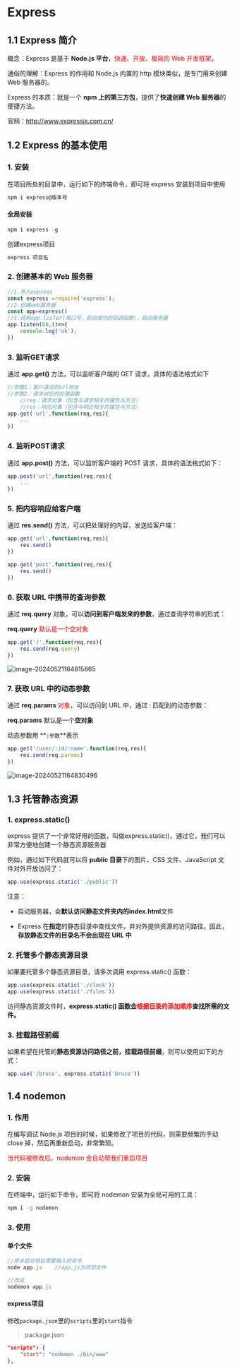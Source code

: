# Express

## 1.1 Express 简介

概念：Express 是基于 **Node.js 平台**，<font color='red'>快速、开放、极简的 Web 开发框架</font>。

通俗的理解：Express 的作用和 Node.js 内置的 http 模块类似，是专门用来创建 Web 服务器的。

Express 的本质：就是一个 **npm 上的第三方包**，提供了**快速创建 Web 服务器**的便捷方法。

官网：http://www.expressjs.com.cn/



## 1.2 Express 的基本使用

### 1. 安装

在项目所处的目录中，运行如下的终端命令，即可将 express 安装到项目中使用

```sh
npm i express@版本号
```

#### 全局安装

```js
npm i express -g
```

创建express项目

```sh
express 项目名
```



### 2. 创建基本的 Web 服务器

```js
//1.导入express
const express =require('express');
//2.创建web服务器
const app=express()
//3.调用app.lister(端口号，启动成功的回调函数)，启动服务器
app.listen(80,()=>{
    console.log('ok');
})
```

### 3. 监听GET请求

通过 **app.get()** 方法，可以监听客户端的 GET 请求，具体的语法格式如下

```js
//参数1：客户请求的url地址
//参数2：请求对应的处理函数
    //req：请求对象（包含与请求相关的属性与方法）
    //res：响应对象（包含与响应相关的属性与方法）
app.get('url',function(req,res){
    ...
})
```

### 4. 监听POST请求

通过 **app.post()** 方法，可以监听客户端的 POST 请求，具体的语法格式如下：

```js
app.post('url',function(req,res){
    ...
})
```

### 5. 把内容响应给客户端

通过 **res.send()** 方法，可以把处理好的内容，发送给客户端：

```js
app.get('url',function(req,res){
    res.send()
})

app.get('post',function(req,res){
    res.send()
})
```

### 6. 获取 URL 中携带的查询参数

通过 **req.query** 对象，可以**访问到客户端发来的参数**，通过查询字符串的形式：

 **req.query** <font color='red'>默认是一个空对象</font>

```js
app.get('/',function(req,res){
    res.send(req.query)
})
```

![image-20240521164815865](https://gitee.com/xarzhi/picture/raw/master/img/image-20240521164815865.png)



### 7. 获取 URL 中的动态参数

通过 **req.params** <font color='red'>对象</font>，可以访问到 URL 中，通过 : 匹配到的动态参数：

**req.params** 默认是一个**空对象**

动态参数用 **`:参数`**表示

```js
app.get('/user/:id/:name',function(req,res){
    res.send(req.params)
})
```

![image-20240521164830496](https://gitee.com/xarzhi/picture/raw/master/img/image-20240521164830496.png)





## 1.3 托管静态资源

### 1. express.static()

express 提供了一个非常好用的函数，叫做express.static()，通过它，我们可以非常方便地创建一个静态资源服务器

例如，通过如下代码就可以将 **public 目录**下的图片、CSS 文件、JavaScript 文件对外开放访问了：

```js
app.use(express.static('./public'))
```

注意：

- 启动服务器，会**默认访问静态文件夹内的index.html**文件

- Express 在**指定**的静态目录中查找文件，并对外提供资源的访问路径。因此，**存放静态文件的目录名不会出现在 URL 中**



### 2. 托管多个静态资源目录

如果要托管多个静态资源目录，请多次调用 express.static() 函数：

```js
app.use(express.static('./clock'))
app.use(express.static('./files'))
```

访问静态资源文件时，**express.static() 函数会<font color='red'>根据目录的添加顺序</font>查找所需的文件。**



### 3. 挂载路径前缀

如果希望在托管的**静态资源访问路径之前，挂载路径前缀**，则可以使用如下的方式：

```js
app.use('/bruce', express.static('bruce'))
```



## 1.4 nodemon

### 1. 作用

在编写调试 Node.js 项目的时候，如果修改了项目的代码，则需要频繁的手动 close 掉，然后再重新启动，非常繁琐。

<font color='red'>当代码被修改后，nodemon 会自动帮我们重启项目</font>

### 2. 安装

在终端中，运行如下命令，即可将 nodemon 安装为全局可用的工具：

```bash
npm i -g nodemon
```

### 3. 使用

#### 单个文件

```js
//原本启动项目需要输入的命令
node app.js    //app.js为项目文件

//改成
nodemon app.js
```

#### express项目

修改`package.json`里的`scripts`里的`start`指令

> package.json

```json
"scripts": {
    "start": "nodemon ./bin/www"
},
```


